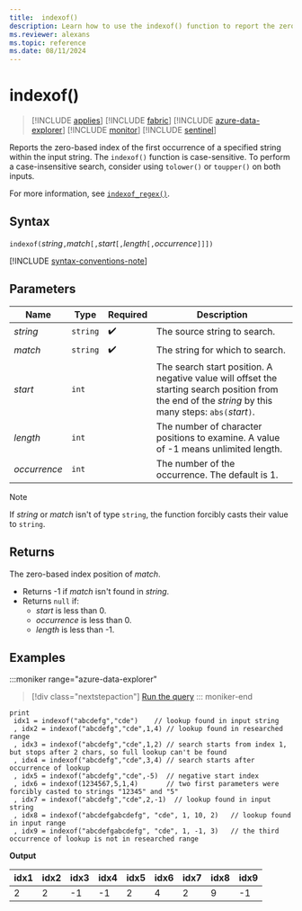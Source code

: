 ```yaml
---
title:  indexof() 
description: Learn how to use the indexof() function to report the zero-based index position of the input string.
ms.reviewer: alexans
ms.topic: reference
ms.date: 08/11/2024
---
```

# indexof()

> [!INCLUDE [applies](../includes/applies-to-version/applies.md)] [!INCLUDE [fabric](../includes/applies-to-version/fabric.md)] [!INCLUDE [azure-data-explorer](../includes/applies-to-version/azure-data-explorer.md)] [!INCLUDE [monitor](../includes/applies-to-version/monitor.md)] [!INCLUDE [sentinel](../includes/applies-to-version/sentinel.md)]

Reports the zero-based index of the first occurrence of a specified string within the input string. The `indexof()` function is case-sensitive. To perform a case-insensitive search, consider using `tolower()` or `toupper()` on both inputs.

For more information, see [`indexof_regex()`](indexof-regex-function.md).

## Syntax

`indexof(`*string*`,`*match*`[,`*start*`[,`*length*`[,`*occurrence*`]]])`

[!INCLUDE [syntax-conventions-note](../includes/syntax-conventions-note.md)]

## Parameters

| Name | Type | Required | Description |
|--|--|--|--|
|*string*| `string` |  :heavy_check_mark: | The source string to search.|  
|*match*| `string` |  :heavy_check_mark: | The string for which to search.|
|*start*| `int` | | The search start position. A negative value will offset the starting search position from the end of the *string* by this many steps: `abs(`*start*`)`. |
|*length*| `int` | | The number of character positions to examine. A value of -1 means unlimited length.|
|*occurrence*| `int` | | The number of the occurrence. The default is 1.|

> [!NOTE]
> If *string* or *match* isn't of type `string`, the function forcibly casts their value to `string`.

## Returns

The zero-based index position of *match*.

* Returns -1 if *match* isn't found in *string*.
* Returns `null` if:
  * *start* is less than 0.
  * *occurrence* is less than 0.
  * *length* is less than -1.

## Examples

:::moniker range="azure-data-explorer"
> [!div class="nextstepaction"]
> <a href="https://dataexplorer.azure.com/clusters/help/databases/Samples?query=H4sIAAAAAAAAA42STW6DMBCF9znFyJsWyVEKhCRd9DDGjIlVYqOxadLbd4LdqpUoioXFxu97b35Gsi5uwHa3Et7Aug5v3jwL1eoOTS+k4L8ogM9uB4P379MIxk+u47f8jVOEEJnRb0DeKdX/FFnKfbGEIQyoSJ+xA1KuR8isepVVzayk5AyKYgBD/pIkUEpo53B+DKBMRIIK9FlRkBA8mGkYvoNo5Z4itJgSZfP9inmdC/lrnky81hMROo3gTXbIyGYFuW2KucUOexXtByZoep7lh1/ysqr3zeEom9TUdFger1yapRBhVKQuyIkCXJHutZG27fDJ1YbInY4+Dy6AmGkCFI9DNCLbHVfSVnJbFo+uxGkB9MODBLyPq3yRUBVrmzZvR6a+Pkjd8q0zNZ6Rr6VucUpgAzgflzbyC/vZ0L4mAwAA" target="_blank">Run the query</a>
::: moniker-end

```kusto
print
 idx1 = indexof("abcdefg","cde")    // lookup found in input string
 , idx2 = indexof("abcdefg","cde",1,4) // lookup found in researched range 
 , idx3 = indexof("abcdefg","cde",1,2) // search starts from index 1, but stops after 2 chars, so full lookup can't be found
 , idx4 = indexof("abcdefg","cde",3,4) // search starts after occurrence of lookup
 , idx5 = indexof("abcdefg","cde",-5)  // negative start index
 , idx6 = indexof(1234567,5,1,4)       // two first parameters were forcibly casted to strings "12345" and "5"
 , idx7 = indexof("abcdefg","cde",2,-1)  // lookup found in input string
 , idx8 = indexof("abcdefgabcdefg", "cde", 1, 10, 2)   // lookup found in input range
 , idx9 = indexof("abcdefgabcdefg", "cde", 1, -1, 3)   // the third occurrence of lookup is not in researched range
```

**Output**

|idx1|idx2|idx3|idx4|idx5|idx6|idx7|idx8|idx9|
|----|----|----|----|----|----|----|----|----|
|2   |2   |-1  |-1  | 2  |4   |2   |9   |-1  |
